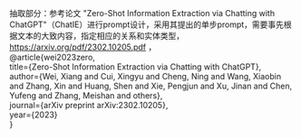 抽取部分：参考论文 "Zero-Shot Information Extraction via Chatting with ChatGPT"（ChatIE）进行prompt设计，采用其提出的单步prompt，需要事先根据文本的大致内容，指定相应的关系和实体类型，<br>
https://arxiv.org/pdf/2302.10205.pdf ，<br>
@article{wei2023zero,<br>
  title={Zero-Shot Information Extraction via Chatting with ChatGPT},<br>
  author={Wei, Xiang and Cui, Xingyu and Cheng, Ning and Wang, Xiaobin and Zhang, Xin and Huang, Shen and Xie, Pengjun and Xu, Jinan and Chen, Yufeng and Zhang, Meishan and others},<br>
  journal={arXiv preprint arXiv:2302.10205},<br>
  year={2023}<br>
}<br>
